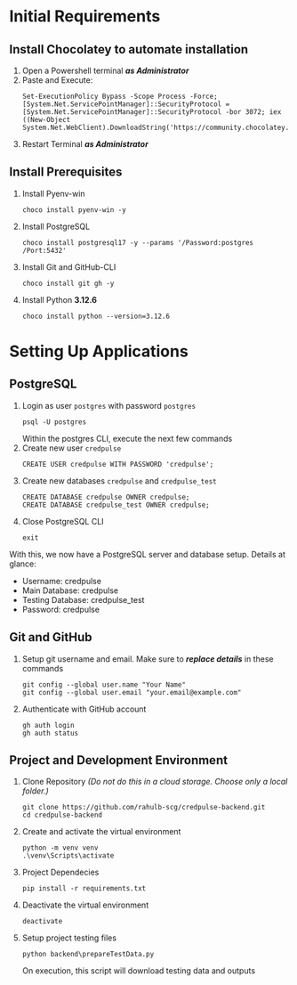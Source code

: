 # Initial Requirements
## Install Chocolatey to automate installation
1. Open a Powershell terminal ***as Administrator***
2. Paste and Execute:
    ```
    Set-ExecutionPolicy Bypass -Scope Process -Force; [System.Net.ServicePointManager]::SecurityProtocol = [System.Net.ServicePointManager]::SecurityProtocol -bor 3072; iex ((New-Object System.Net.WebClient).DownloadString('https://community.chocolatey.org/install.ps1'))
    ```
3. Restart Terminal ***as Administrator***
## Install Prerequisites
1. Install Pyenv-win
    ```
    choco install pyenv-win -y
    ```
2. Install PostgreSQL
    ```
    choco install postgresql17 -y --params '/Password:postgres /Port:5432'
    ```
3. Install Git and GitHub-CLI
    ```
    choco install git gh -y
    ```
4. Install Python **3.12.6**
    ```
    choco install python --version=3.12.6
    ```
# Setting Up Applications
## PostgreSQL
1. Login as user `postgres` with password `postgres`
    ``` 
    psql -U postgres
    ```
    Within the postgres CLI, execute the next few commands
2. Create new user `credpulse`
    ```
    CREATE USER credpulse WITH PASSWORD 'credpulse';
    ```
3. Create new databases `credpulse` and `credpulse_test`
    ```
    CREATE DATABASE credpulse OWNER credpulse;
    CREATE DATABASE credpulse_test OWNER credpulse;
    ```
4. Close PostgreSQL CLI
    ```
    exit
    ```
With this, we now have a PostgreSQL server and database setup.
Details at glance:
- Username: credpulse
- Main Database: credpulse
- Testing Database: credpulse_test
- Password: credpulse

## Git and GitHub
1. Setup git username and email. Make sure to ***replace details*** in these commands
    ```
    git config --global user.name "Your Name"
    git config --global user.email "your.email@example.com"
    ```
2. Authenticate with GitHub account
    ```
    gh auth login
    gh auth status
    ```

## Project and Development Environment
1. Clone Repository *(Do not do this in a cloud storage. Choose only a local folder.)*
    ```
    git clone https://github.com/rahulb-scg/credpulse-backend.git
    cd credpulse-backend
    ```
2. Create and activate the virtual environment
    ```
    python -m venv venv
    .\venv\Scripts\activate
    ```
3. Project Dependecies
    ```
    pip install -r requirements.txt
    ```
4. Deactivate the virtual environment
    ```
    deactivate
    ```
5. Setup project testing files
    ```
    python backend\prepareTestData.py
    ```
    On execution, this script will download testing data and outputs
